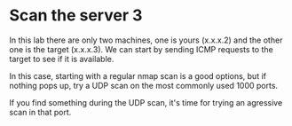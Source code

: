 # Scan the server 3

In this lab there are only two machines, one is yours (x.x.x.2) and the other one is the target (x.x.x.3). We can start by sending ICMP requests to the target to see if it is available.

In this case, starting with a regular nmap scan is a good options, but if nothing pops up, try a UDP scan on the most commonly used 1000 ports.

If you find something during the UDP scan, it's time for trying an agressive scan in that port.